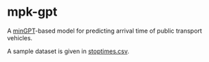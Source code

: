 mpk-gpt
=======

A [minGPT](https://github.com/karpathy/minGPT)-based model for predicting arrival time of public transport vehicles.

A sample dataset is given in [stoptimes.csv](./stoptimes.csv).
